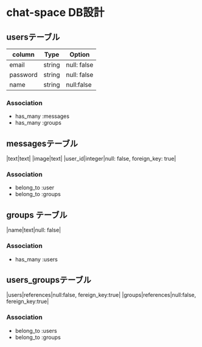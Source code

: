 # chat-space DB設計
## usersテーブル
|column|Type|Option|
|------|----|------|
|email|string|null: false|
|password|string|null: false|
|name|string|null:false|
### Association
- has_many :messages
- has_many :groups

## messagesテーブル
|text|text|
|image|text|
|user_id|integer|null: false, foreign_key: true|
### Association
- belong_to :user
- belong_to :groups

## groups テーブル
|name|text|null: false|
### Association
- has_many :users

## users_groupsテーブル
|users|references|null:false, fereign_key:true|
|groups|references|null:false, fereign_key:true|
### Association
- belong_to :users
- belong_to :groups



